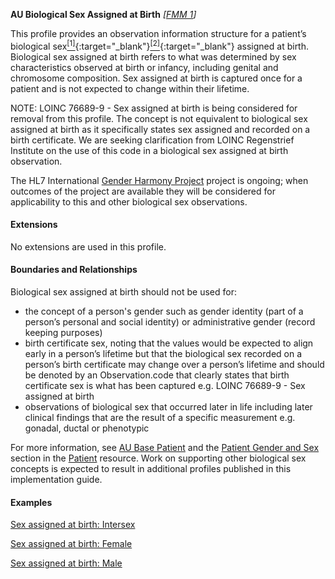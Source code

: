 **AU Biological Sex Assigned at Birth** *[[FMM 1](guidance.html)]*

This profile provides an observation information structure for a patient’s biological sex[<sup>[1]</sup>](https://meteor.aihw.gov.au/content/index.phtml/itemId/635233){:target="_blank"}[<sup>[2]</sup>](https://www.abs.gov.au/statistics/standards/standard-sex-gender-variations-sex-characteristics-and-sexual-orientation-variables/latest-release){:target="_blank"} assigned at birth. Biological sex assigned at birth refers to what was determined by sex characteristics observed at birth or infancy, including genital and chromosome composition. Sex assigned at birth is captured once for a patient and is not expected to change within their lifetime. 

NOTE: LOINC 76689-9 - Sex assigned at birth is being considered for removal from this profile. The concept is not equivalent to biological sex assigned at birth as it specifically states sex assigned and recorded on a birth certificate. We are seeking clarification from LOINC Regenstrief Institute  on the use of this code in a biological sex assigned at birth observation.

The HL7 International [Gender Harmony Project](https://confluence.hl7.org/display/VOC/The+Gender+Harmony+Project) project is ongoing; when outcomes of the project are available they will be considered for applicability to this and other biological sex observations.


#### Extensions

No extensions are used in this profile.


#### Boundaries and Relationships

Biological sex assigned at birth should not be used for:
* the concept of a person's gender such as gender identity (part of a person’s personal and social identity) or administrative gender (record keeping purposes)
* birth certificate sex, noting that the values would be expected to align early in a person’s lifetime but that the biological sex recorded on a person’s birth certificate may change over a person’s lifetime and should be denoted by an Observation.code that clearly states that birth certificate sex is what has been captured e.g. LOINC 76689-9 - Sex assigned at birth 
* observations of biological sex that occurred later in life including later clinical findings that are the result of a specific measurement e.g. gonadal, ductal or phenotypic

For more information, see [AU Base Patient](http://build.fhir.org/ig/hl7au/au-fhir-base/StructureDefinition-au-patient.html) and the [Patient Gender and Sex](http://hl7.org/fhir/R4/patient.html#gender) section in the [Patient](http://hl7.org/fhir/R4/patient.html) resource. Work on supporting other biological sex concepts is expected to result in additional profiles published in this implementation guide.


#### Examples

[Sex assigned at birth: Intersex](Observation-sex-at-birth-intersex.html)

[Sex assigned at birth: Female](Observation-sex-at-birth-female.html)

[Sex assigned at birth: Male](Observation-sex-at-birth-male.html)




